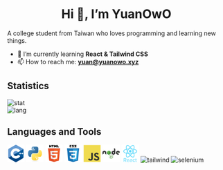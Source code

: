 <h1 align="center">Hi 👋, I’m YuanOwO</h1>

A college student from Taiwan who loves programming and learning new things.

- 🌱 I’m currently learning **React & Tailwind CSS**
- 📫 How to reach me: **yuan@yuanowo.xyz**

## Statistics

![stat](https://github-readme-stats.vercel.app/api?username=yuanowo&show_icons=true&count_private=true&hide=issues)  
![lang](https://github-readme-stats.vercel.app/api/top-langs?username=yuanowo&show_icons=true&count_private=true&layout=compact&hide=html)

## Languages and Tools

<img
    src="https://raw.githubusercontent.com/devicons/devicon/master/icons/cplusplus/cplusplus-original.svg"
    alt="cplusplus"
    width="40"
    height="40"
/>
<img
    src="https://raw.githubusercontent.com/devicons/devicon/master/icons/python/python-original.svg"
    alt="python"
    width="40"
    height="40"
/>
<img
    src="https://raw.githubusercontent.com/devicons/devicon/master/icons/html5/html5-original-wordmark.svg"
    alt="html5"
    width="40"
    height="40"
/>
<img
    src="https://raw.githubusercontent.com/devicons/devicon/master/icons/css3/css3-original-wordmark.svg"
    alt="css3"
    width="40"
    height="40"
/>
<img
    src="https://raw.githubusercontent.com/devicons/devicon/master/icons/javascript/javascript-original.svg"
    alt="javascript"
    width="40"
    height="40"
/>
<img
    src="https://raw.githubusercontent.com/devicons/devicon/master/icons/nodejs/nodejs-original-wordmark.svg"
    alt="nodejs"
    width="40"
    height="40"
/>
<img
    src="https://raw.githubusercontent.com/devicons/devicon/master/icons/react/react-original-wordmark.svg"
    alt="react"
    width="40"
    height="40"
/>
<img src="https://www.vectorlogo.zone/logos/tailwindcss/tailwindcss-icon.svg" alt="tailwind" width="40" height="40" />
<img
    src="https://raw.githubusercontent.com/detain/svg-logos/780f25886640cef088af994181646db2f6b1a3f8/svg/selenium-logo.svg"
    alt="selenium"
    width="40"
    height="40"
/>

